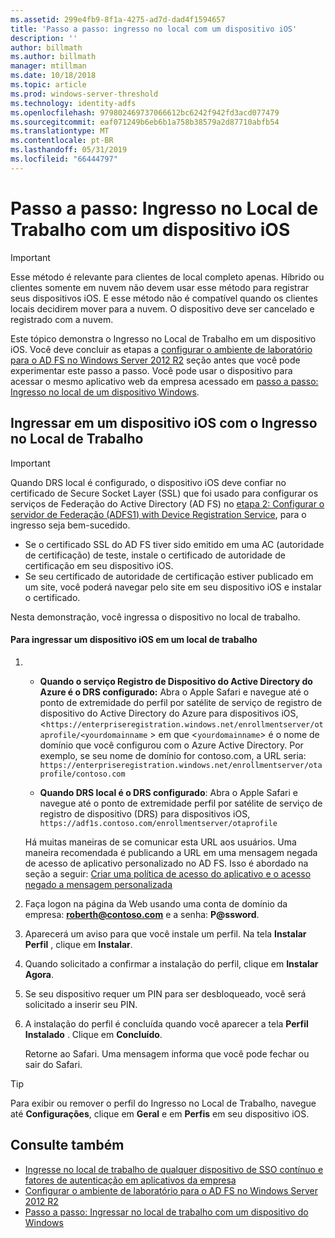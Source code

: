```yaml
---
ms.assetid: 299e4fb9-8f1a-4275-ad7d-dad4f1594657
title: 'Passo a passo: ingresso no local com um dispositivo iOS'
description: ''
author: billmath
ms.author: billmath
manager: mtillman
ms.date: 10/18/2018
ms.topic: article
ms.prod: windows-server-threshold
ms.technology: identity-adfs
ms.openlocfilehash: 979802469737066612bc6242f942fd3acd077479
ms.sourcegitcommit: eaf071249b6eb6b1a758b38579a2d87710abfb54
ms.translationtype: MT
ms.contentlocale: pt-BR
ms.lasthandoff: 05/31/2019
ms.locfileid: "66444797"
---
```

# <a name="walkthrough-workplace-join-with-an-ios-device"></a>Passo a passo: Ingresso no Local de Trabalho com um dispositivo iOS


> [!IMPORTANT] 
> Esse método é relevante para clientes de local completo apenas. Híbrido ou clientes somente em nuvem não devem usar esse método para registrar seus dispositivos iOS. E esse método não é compatível quando os clientes locais decidirem mover para a nuvem. O dispositivo deve ser cancelado e registrado com a nuvem. 

Este tópico demonstra o Ingresso no Local de Trabalho em um dispositivo iOS. Você deve concluir as etapas a [configurar o ambiente de laboratório para o AD FS no Windows Server 2012 R2](../../ad-fs/deployment/Set-up-the-lab-environment-for-AD-FS-in-Windows-Server-2012-R2.md) seção antes que você pode experimentar este passo a passo. Você pode usar o dispositivo para acessar o mesmo aplicativo web da empresa acessado em [passo a passo: Ingresso no local de um dispositivo Windows](Walkthrough--Workplace-Join-with-a-Windows-Device.md).


## <a name="join-an-ios-device-with-workplace-join"></a>Ingressar em um dispositivo iOS com o Ingresso no Local de Trabalho

> [!IMPORTANT]
> Quando DRS local é configurado, o dispositivo iOS deve confiar no certificado de Secure Socket Layer (SSL) que foi usado para configurar os serviços de Federação do Active Directory (AD FS) no [etapa 2: Configurar o servidor de Federação (ADFS1) with Device Registration Service](../../ad-fs/deployment/Set-up-the-lab-environment-for-AD-FS-in-Windows-Server-2012-R2.md#BKMK_4), para o ingresso seja bem-sucedido.
> 
> -   Se o certificado SSL do AD FS tiver sido emitido em uma AC (autoridade de certificação) de teste, instale o certificado de autoridade de certificação em seu dispositivo iOS.
> -   Se seu certificado de autoridade de certificação estiver publicado em um site, você poderá navegar pelo site em seu dispositivo iOS e instalar o certificado.

Nesta demonstração, você ingressa o dispositivo no local de trabalho.

#### <a name="to-join-an-ios-device-to-a-workplace"></a>Para ingressar um dispositivo iOS em um local de trabalho

1. -   **Quando o serviço Registro de Dispositivo do Active Directory do Azure é o DRS configurado:** Abra o Apple Safari e navegue até o ponto de extremidade do perfil por satélite de serviço de registro de dispositivo do Active Directory do Azure para dispositivos iOS, <`https://enterpriseregistration.windows.net/enrollmentserver/otaprofile/<yourdomainname` > em que <`yourdomainname`> é o nome de domínio que você configurou com o Azure Active Directory. Por exemplo, se seu nome de domínio for contoso.com, a URL seria: `https://enterpriseregistration.windows.net/enrollmentserver/otaprofile/contoso.com`

   -   **Quando DRS local é o DRS configurado**: Abra o Apple Safari e navegue até o ponto de extremidade perfil por satélite de serviço de registro de dispositivo (DRS) para dispositivos iOS, `https://adf1s.contoso.com/enrollmentserver/otaprofile`

   Há muitas maneiras de se comunicar esta URL aos usuários. Uma maneira recomendada é publicando a URL em uma mensagem negada de acesso de aplicativo personalizado no AD FS. Isso é abordado na seção a seguir: [Criar uma política de acesso do aplicativo e o acesso negado a mensagem personalizada](https://docs.microsoft.com/azure/active-directory/active-directory-device-registration-on-premises-setup#create-an-application-access-policy-and-custom-access-denied-message)

2. Faça logon na página da Web usando uma conta de domínio da empresa: <strong>roberth@contoso.com</strong> e a senha: <strong>P@ssword</strong>.

3. Aparecerá um aviso para que você instale um perfil. Na tela **Instalar Perfil** , clique em **Instalar**.

4. Quando solicitado a confirmar a instalação do perfil, clique em **Instalar Agora**.

5. Se seu dispositivo requer um PIN para ser desbloqueado, você será solicitado a inserir seu PIN.

6. A instalação do perfil é concluída quando você aparecer a tela **Perfil Instalado** . Clique em **Concluído**.

   Retorne ao Safari. Uma mensagem informa que você pode fechar ou sair do Safari.

> [!TIP]
> Para exibir ou remover o perfil do Ingresso no Local de Trabalho, navegue até **Configurações**, clique em **Geral** e em **Perfis** em seu dispositivo iOS.

## <a name="see-also"></a>Consulte também


- [Ingresse no local de trabalho de qualquer dispositivo de SSO contínuo e fatores de autenticação em aplicativos da empresa](Join-to-Workplace-from-Any-Device-for-SSO-and-Seamless-Second-Factor-Authentication-Across-Company-Applications.md)
- [Configurar o ambiente de laboratório para o AD FS no Windows Server 2012 R2](../../ad-fs/deployment/Set-up-the-lab-environment-for-AD-FS-in-Windows-Server-2012-R2.md)
- [Passo a passo: Ingressar no local de trabalho com um dispositivo do Windows](Walkthrough--Workplace-Join-with-a-Windows-Device.md)



